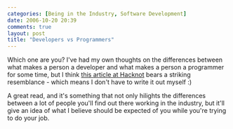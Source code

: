 ```yaml
---
categories: [Being in the Industry, Software Development]
date: 2006-10-20 20:39
comments: true
layout: post
title: "Developers vs Programmers"
---
```

Which one are you? I've had my own thoughts on the differences between what makes a person a developer and what makes a person a programmer for some time, but I think <a href="http://www.hacknot.info/hacknot/action/showEntry?eid=90" title="Developers are from Mars, Programmers are from Venus" target="_blank">this article at Hacknot</a> bears a striking resemblance - which means I don't have to write it out myself :)

A great read, and it's something that not only hilights the differences between a lot of people you'll find out there working in the industry, but it'll give an idea of what I believe should be expected of you while you're trying to do your job.

